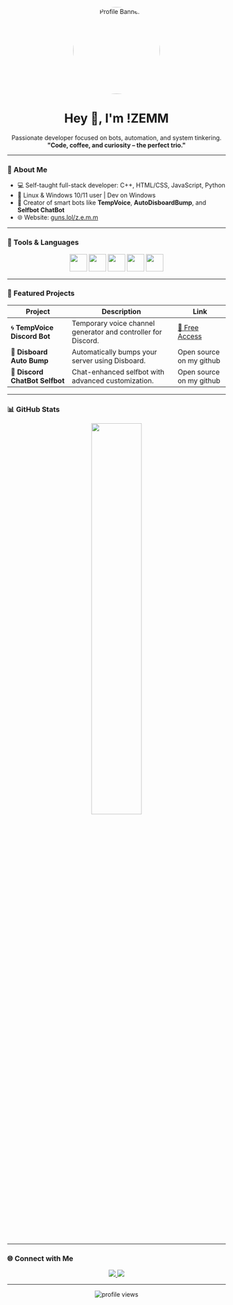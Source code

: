 <!-- Banner -->
<p align="center">
  <img src="https://avatars.githubusercontent.com/u/197918800?s=400&u=e251c6b8396be412c284af9b5edc042791faadb0&v=4" alt="Profile Banner" width="200" style="border-radius: 50%;" />
</p>

<h1 align="center">Hey 👋, I'm !ZEMM</h1>
<p align="center">
  Passionate developer focused on bots, automation, and system tinkering.<br>
  <strong>"Code, coffee, and curiosity – the perfect trio."</strong>
</p>

---

### 🚀 About Me

- 💻 Self-taught full-stack developer: C++, HTML/CSS, JavaScript, Python  
- 🐧 Linux & Windows 10/11 user | Dev on Windows  
- 🤖 Creator of smart bots like **TempVoice**, **AutoDisboardBump**, and **Selfbot ChatBot**  
- 🌐 Website: [guns.lol/z.e.m.m](https://guns.lol/z.e.m.m)

---

### 🧰 Tools & Languages

<p align="center">
  <img src="https://cdn.jsdelivr.net/gh/devicons/devicon/icons/cplusplus/cplusplus-original.svg" height="40" />
  <img src="https://cdn.jsdelivr.net/gh/devicons/devicon/icons/html5/html5-original.svg" height="40" />
  <img src="https://cdn.jsdelivr.net/gh/devicons/devicon/icons/css3/css3-original.svg" height="40" />
  <img src="https://cdn.jsdelivr.net/gh/devicons/devicon/icons/javascript/javascript-original.svg" height="40" />
  <img src="https://cdn.jsdelivr.net/gh/devicons/devicon/icons/python/python-original.svg" height="40" />
</p>

---

### 📁 Featured Projects

| Project | Description | Link |
|--------|-------------|------|
| 🌀 **TempVoice Discord Bot** | Temporary voice channel generator and controller for Discord. | [🔗 Free Access](https://discord.gg/cHzyBa4Szw) |
| 🤖 **Disboard Auto Bump** | Automatically bumps your server using Disboard. | Open source on my github |
| 💬 **Discord ChatBot Selfbot** | Chat-enhanced selfbot with advanced customization. | Open source on my github |

---

### 📊 GitHub Stats

<div align="center">
  <!-- Langages préférés : uniquement JS et Python -->
  <img src="https://github-readme-stats.vercel.app/api/top-langs/?username=ZEMM-CPP&layout=compact&theme=tokyonight&border_radius=10" width="48%" />
</div>

---

### 🌐 Connect with Me

<p align="center">
  <a href="https://discord.com/users/1302406197915291649">
    <img src="https://img.shields.io/badge/Discord-!ZEMM%230001-5865F2?style=for-the-badge&logo=discord&logoColor=white" />
  </a>
  <a href="https://guns.lol/z.e.m.m">
    <img src="https://img.shields.io/badge/Website-Guns.lol-0A66C2?style=for-the-badge&logo=google-chrome&logoColor=white" />
  </a>
</p>

---

<p align="center">
  <img src="https://komarev.com/ghpvc/?username=ZEMM-CPP&style=flat-square&color=blue" alt="profile views" />
</p>
